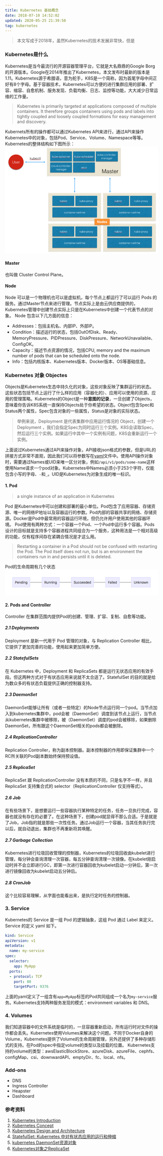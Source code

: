 ```yaml
---
title: Kubernetes 基础概念
date: 2018-07-10 14:52:02
updated: 2020-05-25 21:39:50
tag: kubernetes
---
```


> 本文写成于2018年，虽然Kubernetes的技术发展非常快，但是

### Kubernetes是什么

Kubernetes是当今最流行的开源容器管理平台，它就是大名鼎鼎的Google Borg的开源版本。Google在2014年推出了Kubernetes，本文发布时最新的版本是1.11。Kubernetes源于希腊语，意为舵手，K8S是一个简称，因为首尾字母中间正好有8个字母。基于容器技术，Kubernetes可以方便的进行集群应用的部署、扩容、缩容、自愈机制、服务发现、负载均衡、日志、监控等功能，大大减少日常运维的工作量。
> Kubernetes is primarily targeted at applications composed of multiple containers. It therefore groups containers using pods and labels into tightly coupled and loosely coupled formations for easy management and discovery.

Kubernets所有的操作都可以通过Kubernetes API来进行，通过API来操作Kubernetes中的对象，包括Pod、Service、Volume、Namespace等等。Kubernetes的整体结构如下图所示：
![](./2018-07-10-k8s_base_concept/39469-20180710145045503-2069732975.png)

#### Master
也叫做 Cluster Control Plane。

#### Node
Node 可以是一个物理机也可以是虚拟机，每个节点上都运行了可以运行 Pods 的服务。通过Master节点来进行管理。节点实际上是由云供应商提供的，Kubernetes管理中创建节点实际上只是在Kubernetes中创建一个代表节点的对象。
Node 包含以下几方面的信息：

* Addresses：包括主机名、内部IP、外部IP。
* Condition：描述运行的状态，包括OutOfDisk、Ready、MemoryPressure、PIDPressure、DiskPressure、NetworkUnavailable、ConfigOK。
* Capacity：描述节点资源的情况，包括CPU, memory and the maximum number of pods that can be scheduled onto the node.
* Info：包括内核版本、Kubernetes版本、Docker版本、OS等基础信息。

### Kubernetes 对象 Objectes
Objects是Kubernetes生态中持久化的对象，这些对象反映了集群运行的状态。这些状态包括节点上运行了什么样的应用（容器化的）、应用可以使用的资源、应用的管理策略。Kubernetes的Object是一种**意图的记录**，一旦创建了Objects，意味着你告诉K8S系统一直保持Objects处于你希望的状态。Object包含Spec和Status两个属性，Spec包含对象的一些属性，Status是对象的实际状态。
> 举例来说，Deployment 是代表集群中应用运行情况的 Object，创建一个 Deployment ，我们会指定Spec为同时运行三个实例。K8S会读取Spec，然后运行三个实例。如果运行中其中一个实例有问题，K8S会重新运行一个实例。

上面说过Kubernetes通过API来操作对象，API接收json格式的参数，但是URL的拼接方式非常不直观，因此我们可以将参数写在[yaml](http://www.yaml.org)文件中。使用API操作对象时，需要通过Names或UID来唯一区分对象，例如```/api/v1/pods/some-name```这样使用Name请求一个pod对象。Kubernetes中Names必须小于253个字符，仅能包含小写的字母、```-```和```_```。UID是Kubernetes为对象生成的唯一标识。

#### 1. Pod
> a single instance of an application in Kubernetes

Pod 是Kubernetes中可以创建和部署的最小单位。Pod包含了应用容器、存储资源、唯一的网络IP地址以及容器运行的参数。Pod内部的容器共享的网络、存储资源。Docker是Pod中最常用的容器运行环境，但仍允许用户使用其他的容器环境。
Pod使用有两种方式：一个容器一个Pod、一个Pod中运行多个容器。Pods设计的目标就是支持多个容器进程共同组合为一个服务，这种用法是一个相对高级的功能，仅有程序间存在紧耦合情况是才这么用。
> Restarting a container in a Pod should not be confused with restarting the Pod. The Pod itself does not run, but is an environment the containers run in and persists until it is deleted.

Pod的生命周期有几个状态
![](./2018-07-10-k8s_base_concept/39469-20180710145529399-1771721835.png)

#### 2. Pods and Controller
Controller 在集群范围内提供Pod的创建、管理、扩容、复制、自愈等功能。

##### 2.1 Deployments
Deployment 是新一代用于 Pod 管理的对象，与 Replication Controller 相比，它提供了更加完善的功能，使用起来更加简单方便。

##### 2.2 StatefulSets
在 Kubernetes 中，Deployment 和 ReplicaSets 都是运行无状态应用的有效手段。但这两种方式对于有状态应用来说就不太合适了。StatefulSet 的目的就是给为数众多的有状态负载提供正确的控制器支持。

##### 2.3 DaemonSet
DaemonSet能够让所有（或者一些特定）的Node节点运行同一个pod。当节点加入到kubernetes集群中，pod会被（DaemonSet）调度到该节点上运行，当节点从kubernetes集群中被移除，被（DaemonSet）调度的pod会被移除，如果删除DaemonSet，所有跟这个DaemonSet相关的pods都会被删除。

##### 2.4 ReplicationController
Replication Controller，称为副本控制器。副本控制器的作用即保证集群中一个RC所关联的Pod副本数始终保持预设值。

##### 2.5 ReplicaSet
ReplicaSet 跟 ReplicationController 没有本质的不同，只是名字不一样，并且 ReplicaSet 支持集合式的 selector（ReplicationController 仅支持等式）。

##### 2.6 Job
在有些场景下，是想要运行一些容器执行某种特定的任务，任务一旦执行完成，容器也就没有存在的必要了。在这种场景下，创建pod就显得不那么合适。于是就是了Job，Job指的就是那些一次性任务。通过Job运行一个容器，当其任务执行完以后，就自动退出，集群也不再重新将其唤醒。

##### 2.7 Garbage Collection
Kubernetes进行垃圾回收管理的控制器，Kubernetes的垃圾回收由kubelet进行管理，每分钟会查询清理一次容器，每五分钟查询清理一次镜像。在kubelet刚启动时并不会立即进行GC，即第一次进行容器回收为kubelet启动一分钟后，第一次进行镜像回收为kubelet启动五分钟后。

##### 2.8 CronJob
这个比较容易理解，从字面也能看出来，是执行定时任务的控制器。

### 3. Service
Kubernetes的 Service 是一组 Pod 的逻辑抽象，这组 Pod 通过 Label 来定义。Service 的定义 yaml 如下。
```yaml
kind: Service
apiVersion: v1
metadata:
  name: my-service
spec:
  selector:
    app: MyApp
  ports:
  - protocol: TCP
    port: 80
    targetPort: 9376
```
上面的yaml定义了一组含有```app=MyApp```标签的Pod共同组成一个名为```my-service```服务。Kubernetes支持两种服务发现的模式：environment variables 和 DNS。

### 4. Volumes
我们知道容器中的文件系统是临时的，一旦容器重新启动，所有运行时对文件的操作都会丢失。Kubernetes使用Volumes来解决这个问题。不同于Docker自身的Volume，Kubernetes提供了Volume的生命周期管理，另外还提供了多种存储形式的支持。在Pod的spec中指定volume的类型以及挂载的位置。
Kubernetes支持的volume的类型：awsElasticBlockStore、azureDisk、azureFile、cephfs、configMap、csi、downwardAPI、emptyDir、fc、local、nfs。

### Add-ons

* DNS
* Ingress Controller
* Heapster
* Dashboard

### 参考资料

1. [Kubernetes Introduction](https://kubernetes.io/docs/user-journeys/users/cluster-operator/foundational/#section-1)
2. [Kubernetes Concept](https://kubernetes.io/docs/concepts/)
3. [Kubernetes Design and Architecture](https://github.com/kubernetes/community/blob/master/contributors/design-proposals/architecture/architecture.md#the-kubernetes-node)
4. [StatefulSet: Kubernetes 中对有状态应用的运行和伸缩](https://www.cnblogs.com/lykops/p/7348002.html)
5. [kubernetes DaemonSet资源对象](https://blog.csdn.net/ptmozhu/article/details/71101950)
6. [Kubernetes对象之ReplicaSet](https://www.jianshu.com/p/fd8d8d51741e)












